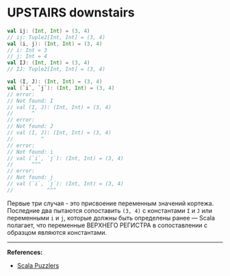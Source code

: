 # UPSTAIRS downstairs

```scala
val ij: (Int, Int) = (3, 4)
// ij: Tuple2[Int, Int] = (3, 4)
val (i, j): (Int, Int) = (3, 4)
// i: Int = 3
// j: Int = 4
val IJ: (Int, Int) = (3, 4)
// IJ: Tuple2[Int, Int] = (3, 4)
```

```scala
val (I, J): (Int, Int) = (3, 4)
val (`i`, `j`): (Int, Int) = (3, 4)
// error:
// Not found: I
// val (I, J): (Int, Int) = (3, 4)
//      ^
// error:
// Not found: J
// val (I, J): (Int, Int) = (3, 4)
//         ^
// error:
// Not found: i
// val (`i`, `j`): (Int, Int) = (3, 4)
//      ^^^
// error:
// Not found: j
// val (`i`, `j`): (Int, Int) = (3, 4)
//           ^^^
```

Первые три случая - это присвоение переменным значений кортежа. 
Последние два пытаются сопоставить `(3, 4)` с константами `I` и `J` 
или переменными `i` и `j`, которые должны быть определены ранее — 
Scala полагает, что переменные ВЕРХНЕГО РЕГИСТРА в сопоставлении с образцом являются константами.


---

**References:**
- [Scala Puzzlers](https://scalapuzzlers.com/index.html#pzzlr-003)
